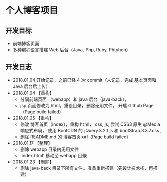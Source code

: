 # 个人博客项目

## 开发目标
+ 前端博客页面
+ 多种编程语言搭建 Web 后台（Java, Php, Ruby, Phtyhon）

## 开发日志
+ 2018.01.04 开始记录，之前已经  4 次 commit（未记录，完成 基本页面和 Java 后台后上传）
+ 2018.01.04 【重构】
  - 分隔前端页面 （webapp）和 java 后台（java-back），
  - jsp  页面修改为 html，重设目录，删除无用文件， 开启 Github Page（Page build failed）
+ 2018.01.05 【重构】
  - 修改 博客首页（index），重构  html， css, js, 尝试 CSS3 原生 @Media 响应式布局， 使用 BootCDN 的 jQuery.3.2.1.js 和 bootStrap.3.3.7.css , 
  - 删除 README.md 的 博客首页 url（Page build failed）
+ 2018.01.17 【整理】
  - 删除 webapp 目录内无用文件
  - 'index.html' 移动至 webapp 目录
+ 2018.01.23 【删除】
  - 删除 java-back 目录下所有文件，准备重新搭建（先设计技术栈，再搭建）